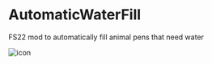 # AutomaticWaterFill
FS22 mod to automatically fill animal pens that need water

![icon](https://github.com/LarsCanGit/AutomaticWaterFill/assets/138393111/0ac911e3-6758-4da9-8de3-27ff6b4a8d30)
